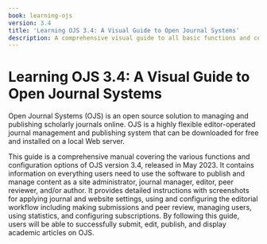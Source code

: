 ```yaml
---
book: learning-ojs
version: 3.4
title: 'Learning OJS 3.4: A Visual Guide to Open Journal Systems'
description: A comprehensive visual guide to all basic functions and configurations related to publishing scholarly articles in Open Journal Systems (OJS).
---
```


# Learning OJS 3.4: A Visual Guide to Open Journal Systems

Open Journal Systems (OJS) is an open source solution to managing and publishing scholarly journals online. OJS is a highly flexible editor-operated journal management and publishing system that can be downloaded for free and installed on a local Web server.

This guide is a comprehensive manual covering the various functions and configuration options of OJS version 3.4, released in May 2023. It contains information on everything users need to use the software to publish and manage content as a site administrator, journal manager, editor, peer reviewer, and/or author. It provides detailed instructions with screenshots for applying journal and website settings, using and configuring the editorial workflow including making submissions and peer review, managing users, using statistics, and configuring subscriptions. By following this guide, users will be able to successfully submit, edit, publish, and display academic articles on OJS.
